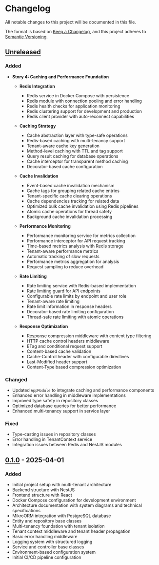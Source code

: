# Changelog

All notable changes to this project will be documented in this file.

The format is based on [Keep a Changelog](https://keepachangelog.com/en/1.0.0/),
and this project adheres to [Semantic Versioning](https://semver.org/spec/v2.0.0.html).

## [Unreleased]

### Added

- **Story 4: Caching and Performance Foundation**
  - **Redis Integration**
    - Redis service in Docker Compose with persistence
    - Redis module with connection pooling and error handling
    - Redis health checks for application monitoring
    - Redis clustering support for development and production
    - Redis client provider with auto-reconnect capabilities

  - **Caching Strategy**
    - Cache abstraction layer with type-safe operations
    - Redis-based caching with multi-tenancy support
    - Tenant-aware cache key generation
    - Method-level caching with TTL and tag support
    - Query result caching for database operations
    - Cache interceptor for transparent method caching
    - Decorator-based cache configuration

  - **Cache Invalidation**
    - Event-based cache invalidation mechanism
    - Cache tags for grouping related cache entries
    - Tenant-specific cache clearing operations
    - Cache dependencies tracking for related data
    - Optimized bulk cache invalidation using Redis pipelines
    - Atomic cache operations for thread safety
    - Background cache invalidation processing

  - **Performance Monitoring**
    - Performance monitoring service for metrics collection
    - Performance interceptor for API request tracking
    - Time-based metrics analysis with Redis storage
    - Tenant-aware performance metrics
    - Automatic tracking of slow requests
    - Performance metrics aggregation for analysis
    - Request sampling to reduce overhead

  - **Rate Limiting**
    - Rate limiting service with Redis-based implementation
    - Rate limiting guard for API endpoints
    - Configurable rate limits by endpoint and user role
    - Tenant-aware rate limiting
    - Rate limit information in response headers
    - Decorator-based rate limiting configuration
    - Thread-safe rate limiting with atomic operations

  - **Response Optimization**
    - Response compression middleware with content type filtering
    - HTTP cache control headers middleware
    - ETag and conditional request support
    - Content-based cache validation
    - Cache-Control header with configurable directives
    - Last-Modified header support
    - Content-Type based compression optimization

### Changed

- Updated `AppModule` to integrate caching and performance components
- Enhanced error handling in middleware implementations
- Improved type safety in repository classes
- Optimized database queries for better performance
- Enhanced multi-tenancy support in service layer

### Fixed

- Type-casting issues in repository classes
- Error handling in TenantContext service
- Integration issues between Redis and NestJS modules

## [0.1.0] - 2025-04-01

### Added

- Initial project setup with multi-tenant architecture
- Backend structure with NestJS
- Frontend structure with React
- Docker Compose configuration for development environment
- Architecture documentation with system diagrams and technical specifications
- MikroORM integration with PostgreSQL database
- Entity and repository base classes
- Multi-tenancy foundation with tenant isolation
- Tenant context middleware and tenant header propagation
- Basic error handling middleware
- Logging system with structured logging
- Service and controller base classes
- Environment-based configuration system
- Initial CI/CD pipeline configuration

[Unreleased]: https://github.com/your-org/acci-nest/compare/v0.1.0...HEAD
[0.1.0]: https://github.com/your-org/acci-nest/releases/tag/v0.1.0
